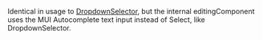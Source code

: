 Identical in usage to [DropdownSelector](./DropdownSelector.md), but the internal editingComponent uses the MUI Autocomplete text input instead of Select, like DropdownSelector.
